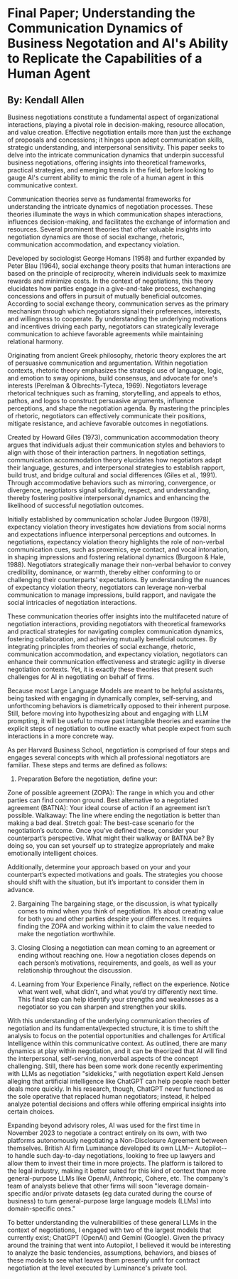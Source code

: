 # Final Paper; Understanding the Communication Dynamics of Business Negotation and AI's Ability to Replicate the Capabilities of a Human Agent 

## By: Kendall Allen 

Business negotiations constitute a fundamental aspect of organizational interactions, playing a pivotal role in decision-making, resource allocation, and value creation. Effective negotiation entails more than just the exchange of proposals and concessions; it hinges upon adept communication skills, strategic understanding, and interpersonal sensitivity. This paper seeks to delve into the intricate communication dynamics that underpin successful business negotiations, offering insights into theoretical frameworks, practical strategies, and emerging trends in the field, before looking to gauge AI's current ability to mimic the role of a human agent in this communicative context.

Communication theories serve as fundamental frameworks for understanding the intricate dynamics of negotiation processes. These theories illuminate the ways in which communication shapes interactions, influences decision-making, and facilitates the exchange of information and resources. Several prominent theories that offer valuable insights into negotiation dynamics are those of social exchange, rhetoric, communication accommodation, and expectancy violation.

Developed by sociologist George Homans (1958) and further expanded by Peter Blau (1964), social exchange theory posits that human interactions are based on the principle of reciprocity, wherein individuals seek to maximize rewards and minimize costs. In the context of negotiations, this theory elucidates how parties engage in a give-and-take process, exchanging concessions and offers in pursuit of mutually beneficial outcomes. According to social exchange theory, communication serves as the primary mechanism through which negotiators signal their preferences, interests, and willingness to cooperate. By understanding the underlying motivations and incentives driving each party, negotiators can strategically leverage communication to achieve favorable agreements while maintaining relational harmony.

Originating from ancient Greek philosophy, rhetoric theory explores the art of persuasive communication and argumentation. Within negotiation contexts, rhetoric theory emphasizes the strategic use of language, logic, and emotion to sway opinions, build consensus, and advocate for one's interests (Perelman & Olbrechts-Tyteca, 1969). Negotiators leverage rhetorical techniques such as framing, storytelling, and appeals to ethos, pathos, and logos to construct persuasive arguments, influence perceptions, and shape the negotiation agenda. By mastering the principles of rhetoric, negotiators can effectively communicate their positions, mitigate resistance, and achieve favorable outcomes in negotiations.

Created by Howard Giles (1973), communication accommodation theory argues that individuals adjust their communication styles and behaviors to align with those of their interaction partners. In negotiation settings, communication accommodation theory elucidates how negotiators adapt their language, gestures, and interpersonal strategies to establish rapport, build trust, and bridge cultural and social differences (Giles et al., 1991). Through accommodative behaviors such as mirroring, convergence, or divergence, negotiators signal solidarity, respect, and understanding, thereby fostering positive interpersonal dynamics and enhancing the likelihood of successful negotiation outcomes.

Initially established by communication scholar Judee Burgoon (1978), expectancy violation theory investigates how deviations from social norms and expectations influence interpersonal perceptions and outcomes. In negotiations, expectancy violation theory highlights the role of non-verbal communication cues, such as proxemics, eye contact, and vocal intonation, in shaping impressions and fostering relational dynamics (Burgoon & Hale, 1988). Negotiators strategically manage their non-verbal behavior to convey credibility, dominance, or warmth, thereby either conforming to or challenging their counterparts' expectations. By understanding the nuances of expectancy violation theory, negotiators can leverage non-verbal communication to manage impressions, build rapport, and navigate the social intricacies of negotiation interactions.

These communication theories offer insights into the multifaceted nature of negotiation interactions, providing negotiators with theoretical frameworks and practical strategies for navigating complex communication dynamics, fostering collaboration, and achieving mutually beneficial outcomes. By integrating principles from theories of social exchange, rhetoric, communication accommodation, and expectancy violation, negotiators can enhance their communication effectiveness and strategic agility in diverse negotiation contexts. Yet, it is exactly these theories that present such challenges for AI in negotiating on behalf of firms. 

Because most Large Language Models are meant to be helpful assistants, being tasked with engaging in dynamically complex, self-serving, and unforthcoming behaviors is diametrically opposed to their inherent purpose. Still, before moving into hypothesizing about and engaging with LLM prompting, it will be useful to move past intangible theories and examine the explicit steps of negotiation to outline exactly what people expect from such interactions in a more concrete way. 

As per Harvard Business School, negotiation is comprised of four steps and engages several concepts with which all professional negotiators are familiar. These steps and terms are defined as follows: 

1. Preparation
Before the negotiation, define your:

Zone of possible agreement (ZOPA): The range in which you and other parties can find common ground.
Best alternative to a negotiated agreement (BATNA): Your ideal course of action if an agreement isn’t possible.
Walkaway: The line where ending the negotiation is better than making a bad deal.
Stretch goal: The best-case scenario for the negotiation’s outcome.
Once you’ve defined these, consider your counterpart’s perspective. What might their walkway or BATNA be? By doing so, you can set yourself up to strategize appropriately and make emotionally intelligent choices.

Additionally, determine your approach based on your and your counterpart’s expected motivations and goals. The strategies you choose should shift with the situation, but it’s important to consider them in advance.

2. Bargaining
The bargaining stage, or the discussion, is what typically comes to mind when you think of negotiation. It’s about creating value for both you and other parties despite your differences. It requires finding the ZOPA and working within it to claim the value needed to make the negotiation worthwhile.

3. Closing
Closing a negotiation can mean coming to an agreement or ending without reaching one. How a negotiation closes depends on each person’s motivations, requirements, and goals, as well as your relationship throughout the discussion.

4. Learning from Your Experience
Finally, reflect on the experience. Notice what went well, what didn’t, and what you’d try differently next time. This final step can help identify your strengths and weaknesses as a negotiator so you can sharpen and strengthen your skills.

With this understanding of the underlying communication theories of negotiation and its fundamental/expected structure, it is time to shift the analysis to focus on the potential opportunities and challenges for Artifical Intelligence within this communicative context. As outlined, there are many dynamics at play within negotiation, and it can be theorized that AI will find the interpersonal, self-serving, nonverbal aspects of the concept challenging. Still, there has been some work done recently experimenting with LLMs as negotiation "sidekicks," with negotiation expert Keld Jensen alleging that artificial intelligence like ChatGPT can help people reach better deals more quickly. In his research, though, ChatGPT never functioned as the sole operative that replaced human negotiators; instead, it helped analyze potential decisions and offers while offering empirical insights into certain choices. 

Expanding beyond advisory roles, AI was used for the first time in November 2023 to negotiate a contract entirely on its own, with two platforms autonomously negotiating a Non-Disclosure Agreement between themselves. British AI firm Luminance developed its own LLM-- Autopilot-- to handle such day-to-day negotiations, looking to free up lawyers and allow them to invest their time in more projects. The platform is tailored to the legal industry, making it better suited for this kind of context than more general-purpose LLMs like OpenAI, Anthropic, Cohere, etc. The company's team of analysts believe that other firms will soon "leverage domain-specific and/or private datasets (eg data curated during the course of business) to turn general-purpose large language models (LLMs) into domain-specific ones." 

To better understanding the vulnerabilities of these general LLMs in the context of negotiations, I engaged with two of the largest models that currently exist; ChatGPT (OpenAI) and Gemini (Google). Given the privacy around the training that went into Autopilot, I believed it would be interesting to analyze the basic tendencies, assumptions, behaviors, and biases of these models to see what leaves them presently unfit for contract negotiation at the level executed by Luminance's private tool.



